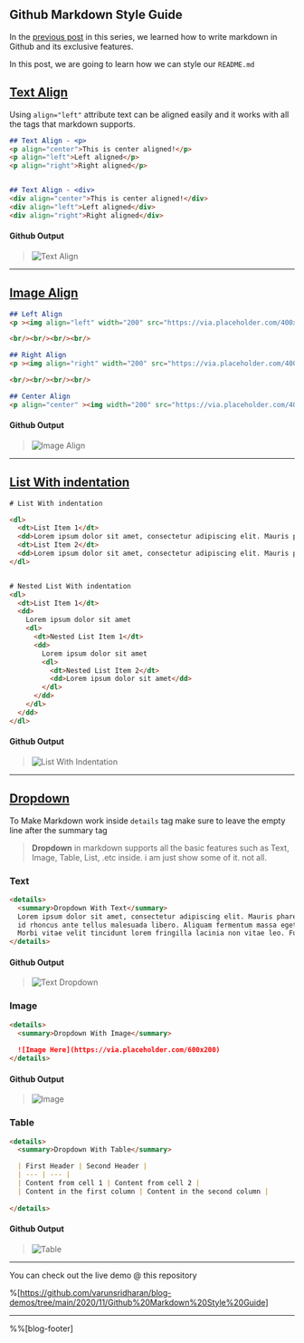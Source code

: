 ## Github Markdown Style Guide

In the [previous post](https://blog.svarun.dev/github-markdown-syntax-guide) in this series, we learned how to write markdown in Github and its exclusive features. 

In this post, we are going to learn how we can style our `README.md`

## [Text Align](https://github.com/varunsridharan/blog-demos/blob/main/2020/11/Github%20Markdown%20Style%20Guide/text-align.md)
Using `align="left"` attribute text can be aligned easily and it works with all the tags that markdown supports.

```markdown
## Text Align - <p>
<p align="center">This is center aligned!</p>
<p align="left">Left aligned</p>
<p align="right">Right aligned</p>


## Text Align - <div>
<div align="center">This is center aligned!</div>
<div align="left">Left aligned</div>
<div align="right">Right aligned</div>
```
#### Github Output
> ![Text Align](https://s2.do-spaces.com/2020/Nov/15/1605431390-1100.jpg)


---

## [Image Align](https://github.com/varunsridharan/blog-demos/blob/main/2020/11/Github%20Markdown%20Style%20Guide/image-align.md)

```markdown
## Left Align
<p ><img align="left" width="200" src="https://via.placeholder.com/400x200"></p>

<br/><br/><br/><br/>

## Right Align
<p ><img align="right" width="200" src="https://via.placeholder.com/400x200"></p>

<br/><br/><br/><br/>

## Center Align
<p align="center" ><img width="200" src="https://via.placeholder.com/400x200"></p>
```

#### Github Output
> ![Image Align](https://s2.do-spaces.com/2020/Nov/15/1605432179-180.jpg)

---

## [List With indentation](https://github.com/varunsridharan/blog-demos/blob/main/2020/11/Github%20Markdown%20Style%20Guide/list-with-indentation.md)

```html
# List With indentation

<dl>
  <dt>List Item 1</dt>
  <dd>Lorem ipsum dolor sit amet, consectetur adipiscing elit. Mauris pharetra, ante vitae gravida rhoncus, nunc nulla posuere felis</dd>
  <dt>List Item 2</dt>
  <dd>Lorem ipsum dolor sit amet, consectetur adipiscing elit. Mauris pharetra, ante vitae gravida rhoncus, nunc nulla posuere felis</dd>
</dl>


# Nested List With indentation
<dl>
  <dt>List Item 1</dt>
  <dd>
    Lorem ipsum dolor sit amet
    <dl>
      <dt>Nested List Item 1</dt>
      <dd>
        Lorem ipsum dolor sit amet
        <dl>
          <dt>Nested List Item 2</dt>
          <dd>Lorem ipsum dolor sit amet</dd>
        </dl>  
      </dd>
    </dl>
  </dd>
</dl>
```
#### Github Output
> ![List With Indentation](https://s2.do-spaces.com/2020/Nov/15/1605432607-186.jpg)

---

## [Dropdown](https://github.com/varunsridharan/blog-demos/blob/main/2020/11/Github%20Markdown%20Style%20Guide/dropdown.md)
To Make Markdown work inside `details` tag make sure to leave the empty line after the summary tag

> **Dropdown** in markdown supports all the basic features such as Text, Image, Table, List, .etc inside. i am just show some of it. not all.


### Text
```markdown
<details>
  <summary>Dropdown With Text</summary>
  Lorem ipsum dolor sit amet, consectetur adipiscing elit. Mauris pharetra, ante vitae gravida rhoncus, nunc nulla posuere felis, 
  id rhoncus ante tellus malesuada libero. Aliquam fermentum massa eget sodales aliquet.
  Morbi vitae velit tincidunt lorem fringilla lacinia non vitae leo. Fusce congue odio eget tellus finibus vulputate. 
</details>
```

#### Github Output
> ![Text Dropdown](https://s2.do-spaces.com/2020/Nov/15/1605433339-129.gif)

### Image
```markdown
<details>
  <summary>Dropdown With Image</summary>
 
  ![Image Here](https://via.placeholder.com/600x200)  
</details>
```

#### Github Output
> ![Image](https://s2.do-spaces.com/2020/Nov/15/1605433474-117.gif)


### Table
```markdown
<details>
  <summary>Dropdown With Table</summary>

  | First Header | Second Header |
  | --- | --- |
  | Content from cell 1 | Content from cell 2 |
  | Content in the first column | Content in the second column |
  
</details>
```
#### Github Output
> ![Table](https://s2.do-spaces.com/2020/Nov/15/1605433559-135.gif)

---

You can check out the live demo @ this repository

%[https://github.com/varunsridharan/blog-demos/tree/main/2020/11/Github%20Markdown%20Style%20Guide]

---



%%[blog-footer]